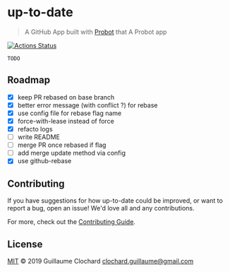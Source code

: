 # up-to-date

> A GitHub App built with [Probot](https://github.com/probot/probot) that A Probot app

[![Actions Status](https://wdp9fww0r9.execute-api.us-west-2.amazonaws.com/production/badge/guillaumewuip/uptodate-github-app)](https://wdp9fww0r9.execute-api.us-west-2.amazonaws.com/production/results/guillaumewuip/uptodate-github-app)

`TODO`

## Roadmap

- [x] keep PR rebased on base branch 
- [x] better error message (with conflict ?) for rebase
- [x] use config file for rebase flag name
- [x] force-with-lease instead of force
- [x] refacto logs
- [ ] write README
- [ ] merge PR once rebased if flag
- [ ] add merge update method via config
- [x] use github-rebase 

## Contributing

If you have suggestions for how up-to-date could be improved, or want to report a bug, open an issue! We'd love all and any contributions.

For more, check out the [Contributing Guide](CONTRIBUTING.md).

## License

[MIT](LICENSE) © 2019 Guillaume Clochard <clochard.guillaume@gmail.com>
